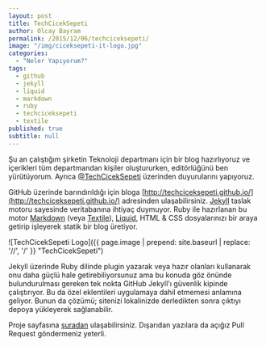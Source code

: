 ```yaml
---
layout: post
title: TechCicekSepeti
author: Olcay Bayram
permalink: /2015/12/06/techciceksepeti/
image: "/img/ciceksepeti-it-logo.jpg"
categories: 
  - "Neler Yapıyorum?"
tags: 
  - github
  - jekyll
  - liquid
  - markdown
  - ruby
  - techciceksepeti
  - textile
published: true
subtitle: null
---
```


Şu an çalıştığım şirketin Teknoloji departmanı için bir blog hazırlıyoruz ve içerikleri tüm departmandan kişiler oluştururken, editörlüğünü ben yürütüyorum. Ayrıca [@TechCicekSepeti](https://twitter.com/TechCicekSepeti) üzerinden duyurularını yapıyoruz.

GitHub üzerinde barındırıldığı için bloga [http://techciceksepeti.github.io/](http://techciceksepeti.github.io/) adresinden ulaşabilirsiniz. <a href="http://jekyllrb.com/" target="_blank">Jekyll</a> taslak motoru sayesinde veritabanına ihtiyaç duymuyor. Ruby ile hazırlanan bu motor [Markdown][2] (veya [Textile][3]), [Liquid][4], HTML & CSS dosyalarınızı bir araya getirip işleyerek statik bir blog üretiyor.

<!--more-->

![TechCicekSepeti Logo]({{ page.image | prepend: site.baseurl | replace: '//', '/' }} "TechCicekSepeti")


Jekyll üzerinde Ruby dilinde plugin yazarak veya hazır olanları kullanarak onu daha güçlü hale getirebiliyorsunuz ama bu konuda göz önünde bulundurulması gereken tek nokta GitHub Jekyll'ı güvenlik kipinde çalıştırıyor. Bu da özel eklentileri uygulamaya dahil etmemesi anlamına geliyor. Bunun da çözümü; sitenizi lokalinizde derledikten sonra çıktıyı depoya yükleyerek sağlanabilir.

Proje sayfasına [şuradan][5] ulaşabilirsiniz. Dışarıdan yazılara da açığız Pull Request göndermeniz yeterli.

 [2]: http://daringfireball.net/projects/markdown/
 [3]: http://redcloth.org/textile
 [4]: https://github.com/Shopify/liquid/wiki
 [5]: https://github.com/techciceksepeti/techciceksepeti.github.io
